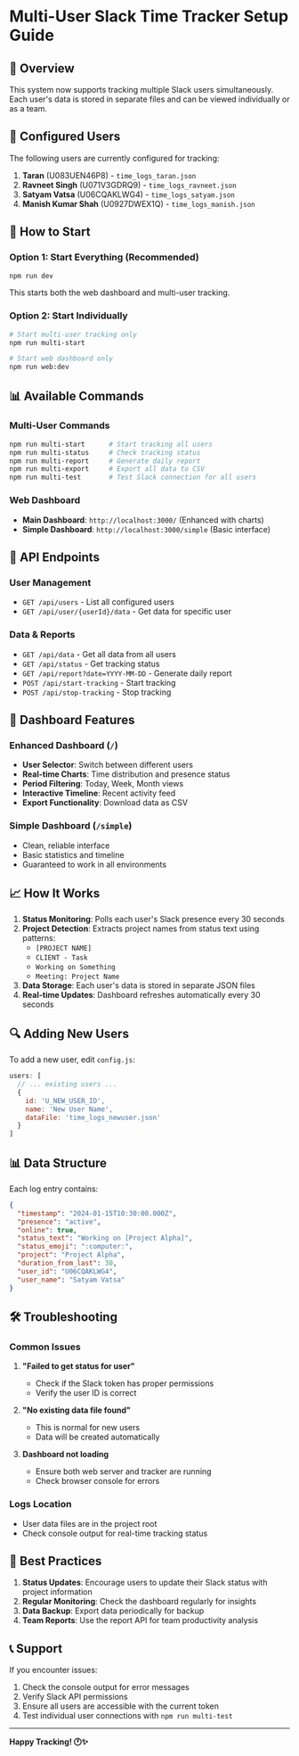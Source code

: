 # Multi-User Slack Time Tracker Setup Guide

## 🎯 Overview

This system now supports tracking multiple Slack users simultaneously. Each user's data is stored in separate files and can be viewed individually or as a team.

## 👥 Configured Users

The following users are currently configured for tracking:

1. **Taran** (U083UEN46P8) - `time_logs_taran.json`
2. **Ravneet Singh** (U071V3GDRQ9) - `time_logs_ravneet.json`
3. **Satyam Vatsa** (U06CQAKLWG4) - `time_logs_satyam.json`
4. **Manish Kumar Shah** (U0927DWEX1Q) - `time_logs_manish.json`

## 🚀 How to Start

### Option 1: Start Everything (Recommended)
```bash
npm run dev
```
This starts both the web dashboard and multi-user tracking.

### Option 2: Start Individually
```bash
# Start multi-user tracking only
npm run multi-start

# Start web dashboard only
npm run web:dev
```

## 📊 Available Commands

### Multi-User Commands
```bash
npm run multi-start      # Start tracking all users
npm run multi-status     # Check tracking status
npm run multi-report     # Generate daily report
npm run multi-export     # Export all data to CSV
npm run multi-test       # Test Slack connection for all users
```

### Web Dashboard
- **Main Dashboard**: `http://localhost:3000/` (Enhanced with charts)
- **Simple Dashboard**: `http://localhost:3000/simple` (Basic interface)

## 🔧 API Endpoints

### User Management
- `GET /api/users` - List all configured users
- `GET /api/user/{userId}/data` - Get data for specific user

### Data & Reports
- `GET /api/data` - Get all data from all users
- `GET /api/status` - Get tracking status
- `GET /api/report?date=YYYY-MM-DD` - Generate daily report
- `POST /api/start-tracking` - Start tracking
- `POST /api/stop-tracking` - Stop tracking

## 🎨 Dashboard Features

### Enhanced Dashboard (`/`)
- **User Selector**: Switch between different users
- **Real-time Charts**: Time distribution and presence status
- **Period Filtering**: Today, Week, Month views
- **Interactive Timeline**: Recent activity feed
- **Export Functionality**: Download data as CSV

### Simple Dashboard (`/simple`)
- Clean, reliable interface
- Basic statistics and timeline
- Guaranteed to work in all environments

## 📈 How It Works

1. **Status Monitoring**: Polls each user's Slack presence every 30 seconds
2. **Project Detection**: Extracts project names from status text using patterns:
   - `[PROJECT NAME]`
   - `CLIENT - Task`
   - `Working on Something`
   - `Meeting: Project Name`
3. **Data Storage**: Each user's data is stored in separate JSON files
4. **Real-time Updates**: Dashboard refreshes automatically every 30 seconds

## 🔍 Adding New Users

To add a new user, edit `config.js`:

```javascript
users: [
  // ... existing users ...
  {
    id: 'U_NEW_USER_ID',
    name: 'New User Name',
    dataFile: 'time_logs_newuser.json'
  }
]
```

## 📊 Data Structure

Each log entry contains:
```json
{
  "timestamp": "2024-01-15T10:30:00.000Z",
  "presence": "active",
  "online": true,
  "status_text": "Working on [Project Alpha]",
  "status_emoji": ":computer:",
  "project": "Project Alpha",
  "duration_from_last": 30,
  "user_id": "U06CQAKLWG4",
  "user_name": "Satyam Vatsa"
}
```

## 🛠️ Troubleshooting

### Common Issues

1. **"Failed to get status for user"**
   - Check if the Slack token has proper permissions
   - Verify the user ID is correct

2. **"No existing data file found"**
   - This is normal for new users
   - Data will be created automatically

3. **Dashboard not loading**
   - Ensure both web server and tracker are running
   - Check browser console for errors

### Logs Location
- User data files are in the project root
- Check console output for real-time tracking status

## 🎯 Best Practices

1. **Status Updates**: Encourage users to update their Slack status with project information
2. **Regular Monitoring**: Check the dashboard regularly for insights
3. **Data Backup**: Export data periodically for backup
4. **Team Reports**: Use the report API for team productivity analysis

## 📞 Support

If you encounter issues:
1. Check the console output for error messages
2. Verify Slack API permissions
3. Ensure all users are accessible with the current token
4. Test individual user connections with `npm run multi-test`

---

**Happy Tracking! 🕐✨** 